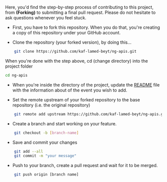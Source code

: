 Here, you'd find the step-by-step process of contributing to this project, from **(Forking)** to submitting a final pull request. Please do not hesitate to ask questions whenever you feel stuck.

- First, you have to fork this repository. When you do that, you're creating a copy of this repository under your GitHub account.

- Clone the repository (your forked version), by doing this...

```bash
    git clone https://github.com/kaf-lamed-beyt/ng-apis.git
```

When you're done with the step above, cd (change directory) into the project folder

```bash
cd ng-apis
```

- When you're inside the directory of the project, update the [README](README.md) file with the information about of the event you wish to add.

- Set the remote upstream of your forked repository to the base repository (i.e. the original repository)

```bash
    git remote add upstream https://github.com/kaf-lamed-beyt/ng-apis.git
```

- Create a branch and start working on your feature.

```bash
    git checkout -b [branch-name]
```

- Save and commit your changes

```bash
    git add --all
    git commit -m "your message"
```

- Push to your branch, create a pull request and wait for it to be merged.

```bash
    git push origin [branch name]
```
